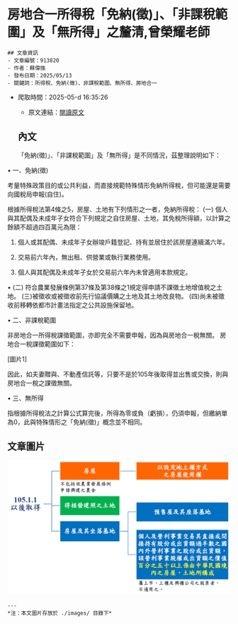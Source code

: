 # 房地合一所得稅「免納(徵)」、「非課稅範圍」及「無所得」之釐清,曾榮耀老師
            

    ## 文章資訊
    - 文章編號：913820
    - 作者：蘇偉強
    - 發布日期：2025/05/13
    - 關鍵詞：所得稅、免納(徵)、非課稅範圍、無所得、房地合一
- 爬取時間：2025-05-d 16:35:26
    - 原文連結：[閱讀原文](https://real-estate.get.com.tw/Columns/detail.aspx?no=913820)

    ## 內文
    「免納(徵)」、「非課稅範圍」及「無所得」是不同情況，茲整理說明如下：

• 一、免納(徵)

考量特殊政策目的或公共利益，而直接規範特殊情形免納所得稅，但可能還是需要向國稅局申報(自住)。

根據所得稅法第4條之5，房屋、土地有下列情形之一者，免納所得稅： (一) 個人與其配偶及未成年子女符合下列規定之自住房屋、土地，其免稅所得額，以計算之餘額不超過四百萬元為限：

1. 個人或其配偶、未成年子女辦竣戶籍登記、持有並居住於該房屋連續滿六年。

2. 交易前六年內，無出租、供營業或執行業務使用。

3. 個人與其配偶及未成年子女於交易前六年內未曾適用本款規定。

• (二) 符合農業發展條例第37條及第38條之1規定得申請不課徵土地增值稅之土地。 (三)被徵收或被徵收前先行協議價購之土地及其土地改良物。 (四)尚未被徵收前移轉依都市計畫法指定之公共設施保留地。

• 二、非課稅範圍

非房地合一所得稅課徵範圍，亦即完全不需要申報，因為與房地合一稅無關。 房地合一稅課徵範圍如下：

[圖片1]

因此，如夫妻贈與、不動產信託等，只要不是於105年後取得並出售或交換，則與房地合一稅之課徵無關。

• 三、無所得

指根據所得稅法之計算公式算完後，所得為零或負（虧損），仍須申報，但繳納單為0，此與特殊情形之「免納(徵)」概念並不相同。

## 文章圖片

![圖片1](./images/913820_ed21913e.png)


    ---
    *注：本文圖片存放於 ./images/ 目錄下*
    
